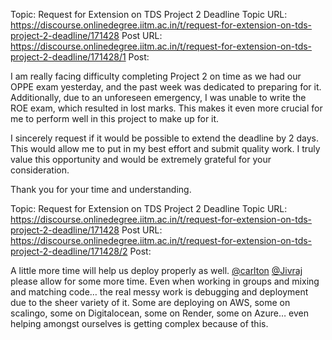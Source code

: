 Topic: Request for Extension on TDS Project 2 Deadline
Topic URL: https://discourse.onlinedegree.iitm.ac.in/t/request-for-extension-on-tds-project-2-deadline/171428
Post URL: https://discourse.onlinedegree.iitm.ac.in/t/request-for-extension-on-tds-project-2-deadline/171428/1
Post: <p>I am really facing difficulty completing Project 2 on time as we had our OPPE exam yesterday, and the past week was dedicated to preparing for it. Additionally, due to an unforeseen emergency, I was unable to write the ROE exam, which resulted in lost marks. This makes it even more crucial for me to perform well in this project to make up for it.</p>
<p>I sincerely request if it would be possible to extend the deadline by 2 days. This would allow me to put in my best effort and submit quality work. I truly value this opportunity and would be extremely grateful for your consideration.</p>
<p>Thank you for your time and understanding.</p>

Topic: Request for Extension on TDS Project 2 Deadline
Topic URL: https://discourse.onlinedegree.iitm.ac.in/t/request-for-extension-on-tds-project-2-deadline/171428
Post URL: https://discourse.onlinedegree.iitm.ac.in/t/request-for-extension-on-tds-project-2-deadline/171428/2
Post: <p>A little more time will help us deploy properly as well. <a class="mention" href="/u/carlton">@carlton</a> <a class="mention" href="/u/jivraj">@Jivraj</a> please allow for some more time. Even when working in groups and mixing and matching code… the real messy work is debugging and deployment due to the sheer variety of it. Some are deploying on AWS, some on scalingo, some on Digitalocean, some on Render, some on Azure… even helping amongst ourselves is getting complex because of this.</p>
